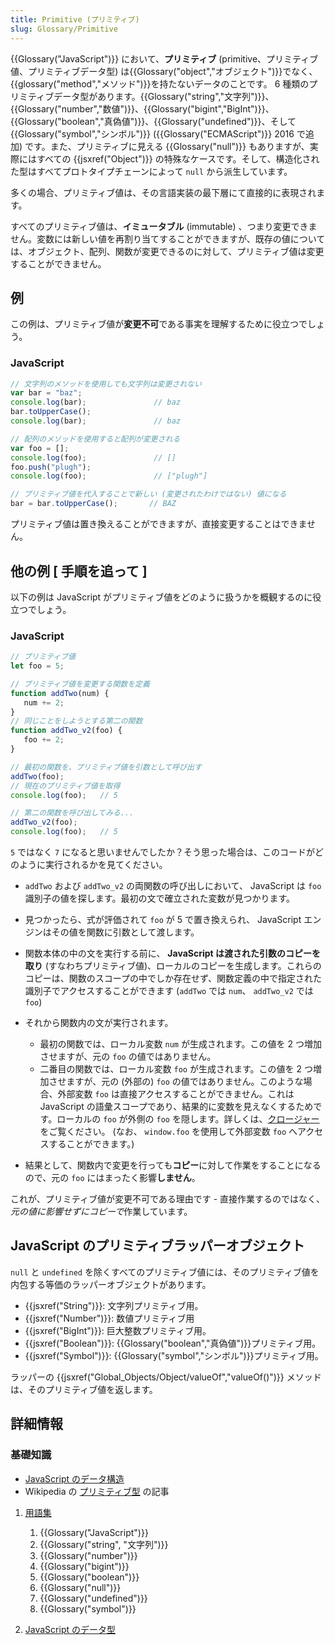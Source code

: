 ```yaml
---
title: Primitive (プリミティブ)
slug: Glossary/Primitive
---
```


{{Glossary("JavaScript")}} において、**プリミティブ** (primitive、プリミティブ値、プリミティブデータ型) は{{Glossary("object","オブジェクト")}}でなく、{{glossary("method","メソッド")}}を持たないデータのことです。 6 種類のプリミティブデータ型があります。{{Glossary("string","文字列")}}、{{Glossary("number","数値")}}、{{Glossary("bigint","BigInt")}}、{{Glossary("boolean","真偽値")}}、{{Glossary("undefined")}}、そして{{Glossary("symbol","シンボル")}} ({{Glossary("ECMAScript")}} 2016 で追加) です。また、プリミティブに見える {{Glossary("null")}} もありますが、実際にはすべての {{jsxref("Object")}} の特殊なケースです。そして、構造化された型はすべてプロトタイプチェーンによって `null` から派生しています。

多くの場合、プリミティブ値は、その言語実装の最下層にて直接的に表現されます。

すべてのプリミティブ値は、**イミュータブル** (immutable) 、つまり変更できません。変数には新しい値を再割り当てすることができますが、既存の値については、オブジェクト、配列、関数が変更できるのに対して、プリミティブ値は変更することができません。

## 例

この例は、プリミティブ値が**変更不可**である事実を理解するために役立つでしょう。

### JavaScript

```js
// 文字列のメソッドを使用しても文字列は変更されない
var bar = "baz";
console.log(bar);               // baz
bar.toUpperCase();
console.log(bar);               // baz

// 配列のメソッドを使用すると配列が変更される
var foo = [];
console.log(foo);               // []
foo.push("plugh");
console.log(foo);               // ["plugh"]

// プリミティブ値を代入することで新しい (変更されたわけではない) 値になる
bar = bar.toUpperCase();       // BAZ
```

プリミティブ値は置き換えることができますが、直接変更することはできません。

## 他の例 \[ 手順を追って ]

以下の例は JavaScript がプリミティブ値をどのように扱うかを概観するのに役立つでしょう。

### JavaScript

```js
// プリミティブ値
let foo = 5;

// プリミティブ値を変更する関数を定義
function addTwo(num) {
   num += 2;
}
// 同じことをしようとする第二の関数
function addTwo_v2(foo) {
   foo += 2;
}

// 最初の関数を、プリミティブ値を引数として呼び出す
addTwo(foo);
// 現在のプリミティブ値を取得
console.log(foo);   // 5

// 第二の関数を呼び出してみる...
addTwo_v2(foo);
console.log(foo);   // 5
```

`5` ではなく `7` になると思いませんでしたか？そう思った場合は、このコードがどのように実行されるかを見てください。

- `addTwo` および `addTwo_v2` の両関数の呼び出しにおいて、 JavaScript は `foo` 識別子の値を探します。最初の文で確立された変数が見つかります。
- 見つかったら、式が評価されて `foo` が 5 で置き換えられ、 JavaScript エンジンはその値を関数に引数として渡します。
- 関数本体の中の文を実行する前に、 **JavaScript は渡された引数のコピーを取り** (すなわちプリミティブ値)、ローカルのコピーを生成します。これらのコピーは、関数のスコープの中でしか存在せず、関数定義の中で指定された識別子でアクセスすることができます (`addTwo` では `num`、 `addTwo_v2` では `foo`)
- それから関数内の文が実行されます。

  - 最初の関数では、ローカル変数 `num` が生成されます。この値を 2 つ増加させますが、元の `foo` の値ではありません。
  - 二番目の関数では、ローカル変数 `foo` が生成されます。この値を 2 つ増加させますが、元の (外部の) `foo` の値ではありません。このような場合、外部変数 `foo` は直接アクセスすることができません。これは JavaScript の語彙スコープであり、結果的に変数を見えなくするためです。ローカルの `foo` が外側の `foo` を隠します。詳しくは、[クロージャー](/ja/docs/Web/JavaScript/Closures)をご覧ください。 (なお、 `window.foo` を使用して外部変数 `foo` へアクセスすることができます。)

- 結果として、関数内で変更を行っても**コピー**に対して作業をすることになるので、元の `foo` にはまったく影響**しません**。

これが、プリミティブ値が変更不可である理由です - 直接作業するのではなく、*元の値に影響せずにコピーで*作業しています。

## JavaScript のプリミティブラッパーオブジェクト

`null` と `undefined` を除くすべてのプリミティブ値には、そのプリミティブ値を内包する等価のラッパーオブジェクトがあります。

- {{jsxref("String")}}: 文字列プリミティブ用。
- {{jsxref("Number")}}: 数値プリミティブ用
- {{jsxref("BigInt")}}: 巨大整数プリミティブ用。
- {{jsxref("Boolean")}}: {{Glossary("boolean","真偽値")}}プリミティブ用。
- {{jsxref("Symbol")}}: {{Glossary("symbol","シンボル")}}プリミティブ用。

ラッパーの {{jsxref("Global_Objects/Object/valueOf","valueOf()")}} メソッドは、そのプリミティブ値を返します。

## 詳細情報

### 基礎知識

- [JavaScript のデータ構造](/ja/docs/Web/JavaScript/Data_structures)
- Wikipedia の [プリミティブ型](https://ja.wikipedia.org/wiki/プリミティブ型) の記事

1. [用語集](/ja/docs/Glossary)

    1. {{Glossary("JavaScript")}}
    2. {{Glossary("string", "文字列")}}
    3. {{Glossary("number")}}
    4. {{Glossary("bigint")}}
    5. {{Glossary("boolean")}}
    6. {{Glossary("null")}}
    7. {{Glossary("undefined")}}
    8. {{Glossary("symbol")}}

2. [JavaScript のデータ型](/ja/docs/Web/JavaScript/Data_structures)
